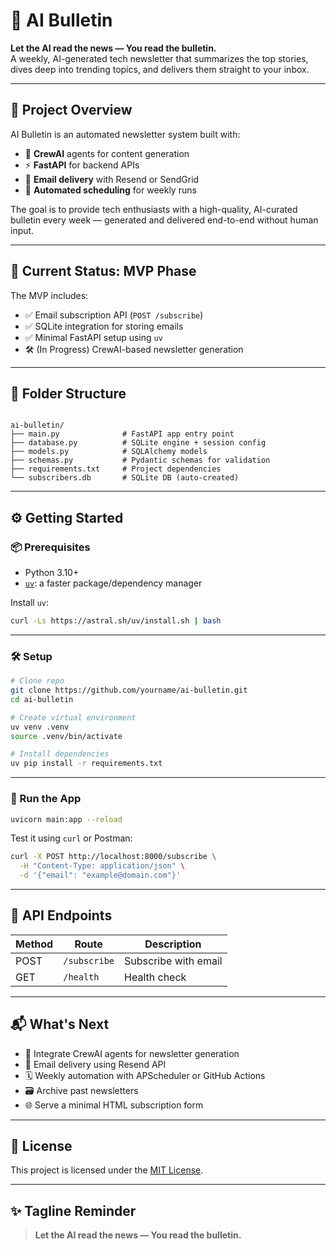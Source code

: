 # 🧠 AI Bulletin

**Let the AI read the news — You read the bulletin.**  
A weekly, AI-generated tech newsletter that summarizes the top stories, dives deep into trending topics, and delivers them straight to your inbox.

---

## 🚀 Project Overview

AI Bulletin is an automated newsletter system built with:

- 🤖 **CrewAI** agents for content generation
- ⚡ **FastAPI** for backend APIs
- 📨 **Email delivery** with Resend or SendGrid
- 📅 **Automated scheduling** for weekly runs

The goal is to provide tech enthusiasts with a high-quality, AI-curated bulletin every week — generated and delivered end-to-end without human input.

---

## 🧩 Current Status: MVP Phase

The MVP includes:

- ✅ Email subscription API (`POST /subscribe`)
- ✅ SQLite integration for storing emails
- ✅ Minimal FastAPI setup using `uv`
- 🛠️ (In Progress) CrewAI-based newsletter generation

---

## 📁 Folder Structure

```

ai-bulletin/
├── main.py              # FastAPI app entry point
├── database.py          # SQLite engine + session config
├── models.py            # SQLAlchemy models
├── schemas.py           # Pydantic schemas for validation
├── requirements.txt     # Project dependencies
└── subscribers.db       # SQLite DB (auto-created)

````

---

## ⚙️ Getting Started

### 📦 Prerequisites

- Python 3.10+
- [`uv`](https://github.com/astral-sh/uv): a faster package/dependency manager

Install `uv`:
```bash
curl -Ls https://astral.sh/uv/install.sh | bash
````

---

### 🛠️ Setup

```bash
# Clone repo
git clone https://github.com/yourname/ai-bulletin.git
cd ai-bulletin

# Create virtual environment
uv venv .venv
source .venv/bin/activate

# Install dependencies
uv pip install -r requirements.txt
```

---

### 🚀 Run the App

```bash
uvicorn main:app --reload
```

Test it using `curl` or Postman:

```bash
curl -X POST http://localhost:8000/subscribe \
  -H "Content-Type: application/json" \
  -d '{"email": "example@domain.com"}'
```

---

## 📌 API Endpoints

| Method | Route        | Description          |
| ------ | ------------ | -------------------- |
| POST   | `/subscribe` | Subscribe with email |
| GET    | `/health`    | Health check         |

---

## 📬 What's Next

* 🧠 Integrate CrewAI agents for newsletter generation
* 📨 Email delivery using Resend API
* 🗓️ Weekly automation with APScheduler or GitHub Actions
* 🗃️ Archive past newsletters
* 🌐 Serve a minimal HTML subscription form

---

## 📄 License

This project is licensed under the [MIT License](LICENSE).

---

## ✨ Tagline Reminder

> **Let the AI read the news — You read the bulletin.**

